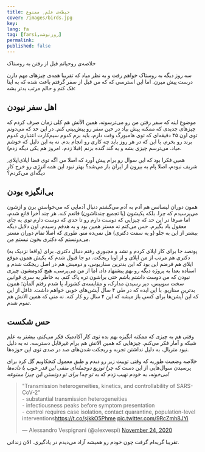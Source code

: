 ```yaml
---
title: حیطه‌ی علم ِ ممنوع
cover: /images/birds.jpg
key: 
lang: fa
tag: [farsi,روزنوشت]
permalink: 
published: false
---
```


خلاصه‌ی روحیاتم قبل از رفتن به روستاک
<!--more-->

سه روز دیگه به روستاک خواهم رفت و به نظر میاد که تقریبا همه‌ی چیزهای مهم دارن درست پیش میرن. اما این استرسی که که من قبل از سفر گرفتم باعث شده که به اینا فک کنم و حالم مرتب بدتر بشه:

## اهل سفر نبودن
موضوع اینه که سفر رفتن من رو می‌ترسونه. همین الآنش هم کلی زمان صرف کردم که چیزهای جدیدی که ممکنه پیش بیاد در حین سفر رو پیش‌بینی کنم. در این حد که می‌دونم توی اون ۴۵ دقیقه‌ای که توی هامبورگ وقت دارم، باید برم کدوم سیم‌کارت اعتباری کدوم برند رو بخرم، یا این که در هر روز باید چه کاری رو انجام بدم. نه به این دلیل که خوشم میاد. می‌ترسم چیزی بشه و یه گند گنده بزنم (قبلا زدم، امروز هم یکی دیگه زدم).

همین فکرا بود که این سوال رو برام پیش آورد که اصلا من اگه توی فضا اپلای‌اپلای ِ شریف نبودم، اصلا پام به بیرون از ایران باز می‌شد؟ بهتر نبود این همه انرژی رو خرج کار دیگه‌ای می‌کردم؟

## بی‌انگیزه بودن
همون دوران لیسانس هم آدم به آدم می‌گشتم دنبال آدمایی که می‌خواستن برن و ازشون می‌پرسیدم که چرا. بلکه یکیشون (یا تجمیع چندتاشون) قانعم کنه. هر چند آخرا قانع شدم، اما صرفا در این حد که چیزایی که دوست دارم رو تا حدی که دوست دارم توی یه جای معقول یاد بگیرم. حس می‌کنم ته مستر همین بود و به هدفم رسیدم. اون دلایل دیگه بیشتر از این به جلو (و یه سمت دکتری) هل نمی‌ده منو. طوری که اصلا تمام دوران مستر می‌دونستم که دکتری بخون نیستم من.

(واقعا نزدیک به) پونصد جا برای کار اپلای کردم و نشد و مجبوری رفتم دنبال دکتری. برای دکتری هم مرتب از من اپلای و از اونا ریجکت. دو جا قبول شدم که یکیش همون موقع اپلای هم فرضم این بود که این بدترین سناریوس، و دومیش هم در اصل ریجکت شدم و استاده بعدا یه پروژه دیگه رو بهم پیشنهاد داد. اما از من می‌پرسی، هیچ کدومشون چیزی نبودن که من دوست داشتم باشم حتی براشون تره پاک کنم. به خاطر یه سری قوانین سخت سوییس، دیر رسیدن مدارک، و مقایسه‌ی کشورا، پا شدم رفتم آلمان؛ همون بدترین سناریو. با این ایده که در طی ۴ سال آپشن‌های خوبی خواهم داشت. غافل از این که این آپشن‌ها برای کسی باز میشه که این ۴ سال رو کار کنه. نه منی که همین الانش هم تموم شدم. 


## حس شکست
وقتی هم به چیزی که ممکنه انگیزه بهم بده توی کار آکادمیک فکر می‌کنم، بیشتر به علم شبکه و آمار فکر می‌کنم. چیزهایی که همین الانش هم برام غیرقابل دسترسه. نه به دلیل نبود متریال، به دلیل نداشتن تجربه و ریجکت شدن‌های صد در صدی توی این حوزه‌ها.

خلاصه وضعیت طوریه که وقتی توییت زیر رو دیدم و طبق معمول کنجکاویم گل کرد برای پرسیدن سوال‌هایی از این دست که *چرا توزیع دوجمله‌ای منفی این قدر خوب با داده‌ها می‌خونه*، به خودم نهیب زدم که *به تو چه! برای تو دونستن* این *چیزا ممنوعه!* 

<blockquote class="twitter-tweet"><p lang="en" dir="ltr">&quot;Transmission heterogeneities, kinetics, and controllability of SARS-CoV-2&quot;<br>- substantial transmission heterogeneities<br>- infectiousness peaks before symptom presentation<br>- control requires case isolation, contact quarantine, population-level interventions<a href="https://t.co/sjkkO5Phme">https://t.co/sjkkO5Phme</a> <a href="https://t.co/9RcZmh8JYi">pic.twitter.com/9RcZmh8JYi</a></p>&mdash; Alessandro Vespignani (@alexvespi) <a href="https://twitter.com/alexvespi/status/1331321492836126720?ref_src=twsrc%5Etfw">November 24, 2020</a></blockquote> <script async src="https://platform.twitter.com/widgets.js" charset="utf-8"></script>


تقریبا گریه‌ام گرفت چون خودم رو همیشه آزاد می‌دیدم در یادگیری. الان زندانی. 
